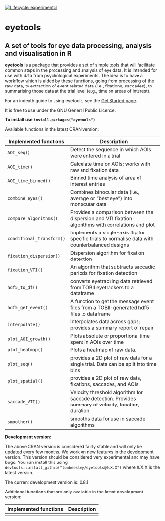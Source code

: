 
<!-- 
&#10;README.md is generated from README.Rmd. Please edit README.Rmd 
&#10;If you use index.Rmd or README.Rmd it's your responsibility to knit the document to create the corresponding .md. pkgdown does not do this for you because it only touches files in the doc/ directory.
&#10;-->
<!-- badges: start -->

[![Lifecycle:
experimental](https://img.shields.io/badge/lifecycle-experimental-orange.svg)](https://lifecycle.r-lib.org/articles/stages.html#experimental)
<!-- badges: end -->

# **eyetools**

## A set of tools for eye data processing, analysis and visualisation in R

**eyetools** is a package that provides a set of simple tools that will
facilitate common steps in the processing and analysis of eye data. It
is intended for use with data from psychological experiments. The idea
is to have a workflow which is aided by these functions, going from
processing of the raw data, to extraction of event related data (i.e.,
fixations, saccades), to summarising those data at the trial level
(e.g., time on areas of interest).

For an indepth guide to using eyetools, see the [Get Started
page](https://tombeesley.github.io/eyetools/articles/eyetools.html).

It is free to use under the GNU General Public Licence.

**To install use `install.packages("eyetools")`**

Available functions in the latest CRAN version:

| Implemented functions     | Description                                                                                          |
|---------------------------|------------------------------------------------------------------------------------------------------|
| `AOI_seq()`               | Detect the sequence in which AOIs were entered in a trial                                            |
| `AOI_time()`              | Calculate time on AOIs; works with raw and fixation data                                             |
| `AOI_time_binned()`       | Binned time analysis of area of interest entries                                                     |
| `combine_eyes()`          | Combines binocular data (i.e., average or “best eye”) into monocular data                            |
| `compare_algorithms()`    | Provides a comparison between the dispersion and VTI fixation algorithms with correlations and plot  |
| `conditional_transform()` | Implements a single-axis flip for specific trials to normalise data with counterbalanced designs     |
| `fixation_dispersion()`   | Dispersion algorithm for fixation detection                                                          |
| `fixation_VTI()`          | An algorithm that subtracts saccadic periods for fixation detection                                  |
| `hdf5_to_df()`            | converts eyetracking data retrieved from TOBII eyetrackers to a dataframe                            |
| `hdf5_get_event()`        | A function to get the message event files from a TOBII-generated hdf5 files to dataframe             |
| `interpolate()`           | Interpolates data across gaps; provides a summary report of repair                                   |
| `plot_AOI_growth()`       | Plots absolute or proportional time spent in AOIs over time                                          |
| `plot_heatmap()`          | Plots a heatmap of raw data.                                                                         |
| `plot_seq()`              | provides a 2D plot of raw data for a single trial. Data can be split into time bins                  |
| `plot_spatial()`          | provides a 2D plot of raw data, fixations, saccades, and AOIs                                        |
| `saccade_VTI()`           | Velocity threshold algorithm for saccade detection. Provides summary of velocity, location, duration |
| `smoother()`              | smooths data for use in saccade algorithms                                                           |

**Development version:**

The above CRAN version is considered fairly stable and will only be
updated every few months. We work on new features in the development
version. This version should be considered very experimental and may
have bugs. You can install this using
`devtools::install_github("tombeesley/eyetools@0.X.X")` where 0.X.X is
the latest version.

The current development version is: 0.8.1

Additional functions that are only available in the latest development
version:

| Implemented functions | Description |
|-----------------------|-------------|
|                       |             |
